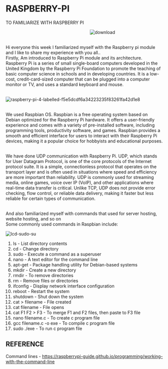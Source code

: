 # RASPBERRY-PI
TO FAMILIARIZE WITH RASPBERRY PI



&ensp;&ensp;&ensp;&ensp;&ensp;&ensp;&ensp;&ensp;&ensp;&ensp;&ensp;&ensp;&ensp;&ensp;&ensp;&ensp;&ensp;&ensp;&ensp;&ensp;&ensp;&ensp;&ensp;&ensp;&ensp;&ensp;&ensp;&ensp;&ensp;&ensp;&ensp;&ensp;&ensp;&ensp;&ensp;&ensp;&ensp;&ensp; ![download](https://github.com/user-attachments/assets/1a62cfd3-bf50-4bd4-91ad-b3ac278d3420)


<br> Hi everyone this week I familiarized myself with the Raspberry pi module and I like to share my experience with you all..
<br> Firstly, Am introduced to Raspberry Pi module and its architecture. Raspberry Pi is a series of small single-board computers developed in the United Kingdom by the Raspberry Pi Foundation to promote the teaching of basic computer science in schools and in developing countries. It is a low-cost, credit-card-sized computer that can be plugged into a computer monitor or TV, and uses a standard keyboard and mouse.









&ensp;&ensp;&ensp;&ensp;&ensp;&ensp;&ensp;&ensp;&ensp;&ensp;&ensp;&ensp;&ensp;&ensp;&ensp;&ensp;&ensp;&ensp;&ensp;&ensp;&ensp; ![raspberry-pi-4-labelled-f5e5dcdf6a34223235f83261fa42d1e8](https://github.com/user-attachments/assets/c9aa2e23-8364-4822-be27-4a2b547ea478)


<br> We used Raspbian OS. Raspbian is a free operating system based on Debian optimized for the Raspberry Pi hardware. It offers a user-friendly experience and comes with a variety of pre-installed software, including programming tools, productivity software, and games. Raspbian provides a smooth and efficient interface for users to interact with their Raspberry Pi devices, making it a popular choice for hobbyists and educational purposes.

<br> We have done UDP communication with Raspberry Pi. UDP, which stands for User Datagram Protocol, is one of the core protocols of the Internet protocol suite. It is a simple, connectionless protocol that operates on the transport layer and is often used in situations where speed and efficiency are more important than reliability. UDP is commonly used for streaming media, online games, voice over IP (VoIP), and other applications where real-time data transfer is critical. Unlike TCP, UDP does not provide error checking, flow control, or reliable data delivery, making it faster but less reliable for certain types of communication.

<br> And also familiarized myself with commands that used for server hosting, website hosting, and so on
<br> Some commonly used commands in Raspbian include:


![lcd-sudo-su](https://github.com/user-attachments/assets/b1662860-7783-4cc4-9914-a016b64a0cb9)

1. ls - List directory contents
2. cd - Change directory
3. sudo - Execute a command as a superuser
4. nano - A text editor for the command line
5. apt-get - Package handling utility for Debian-based systems
6. mkdir - Create a new directory
7. rmdir - To remove directories
8. rm - Remove files or directories
9. ifconfig - Display network interface configuration
10. reboot - Restart the system
11. shutdown - Shut down the system
12. cat > filename - File created
13. cat filename - File opens
14. cat F1 F2 > F3 - To merge F1 and F2 files, then paste to F3 file
15. nano filename.c - To create c program file
16. gcc filename.c -o exe - To compile c program file
17. sudo ./exe - To run c program file

## REFERENCE

Command lines - https://raspberrypi-guide.github.io/programming/working-with-the-command-line
